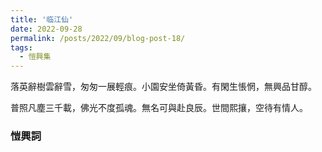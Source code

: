```yaml
---
title: '临江仙'
date: 2022-09-28
permalink: /posts/2022/09/blog-post-18/
tags:
  - 愷興集
---
```


落英辭樹雲辭雪，匆匆一展輕痕。小園安坐倚黃昏。有閑生悵惘，無興品甘醇。

普照凡塵三千載，佛光不度孤魂。無名可與赴良辰。世間熙攘，空待有情人。

### 愷興詞